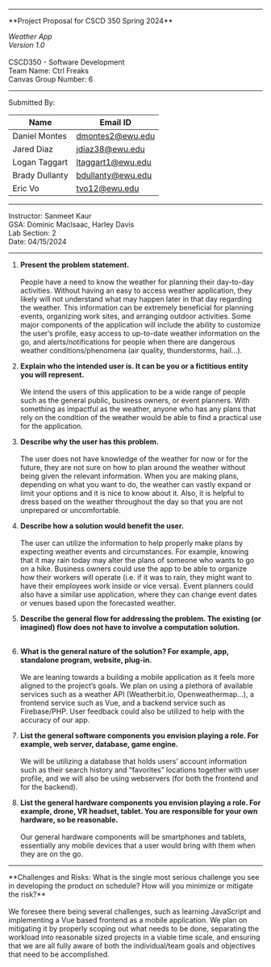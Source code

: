 <hr/>
**Project Proposal for CSCD 350 Spring 2024** <br/>

*Weather App*
<br/>
*Version 1.0*
<br/> <br/>
CSCD350 - Software Development <br>
Team Name: Ctrl Freaks <br/>
Canvas Group Number: 6
<br/> <hr/> 
Submitted By:

| Name           	| Email ID          	|
|----------------	|-------------------	|
| Daniel Montes  	| dmontes2@ewu.edu  	|
| Jared Diaz     	| jdiaz38@ewu.edu   	|
| Logan Taggart  	| ltaggart1@ewu.edu 	|
| Brady Dullanty 	| bdullanty@ewu.edu 	|
| Eric Vo        	| tvo12@ewu.edu     	|
<hr/>

Instructor:	Sanmeet Kaur <br/>
GSA: Dominic Maclsaac, Harley Davis <br/>
Lab Section:	2 <br/>
Date: 04/15/2024 <br/> <hr/>

1. **Present the problem statement.** <br/><br/>
People have a need to know the weather for planning their day-to-day activities. Without having an easy to access weather application, they likely will not understand what may happen later in that day regarding the weather. This information can be extremely beneficial for planning events, organizing work sites, and arranging outdoor activities. Some major components of the application will include the ability to customize the user’s profile, easy access to up-to-date weather information on the go, and alerts/notifications for people when there are dangerous weather conditions/phenomena (air quality, thunderstorms, hail…). <br/>

2. **Explain who the intended user is. It can be you or a fictitious entity you will represent.** <br/><br/>
We intend the users of this application to be a wide range of people such as the general public, business owners, or event planners. With something as impactful as the weather, anyone who has any plans that rely on the condition of the weather would be able to find a practical use for the application.

3. **Describe why the user has this problem.** <br/><br/>
The user does not have knowledge of the weather for now or for the future, they are not sure on how to plan around the weather without being given the relevant information. When you are making plans, depending on what you want to do, the weather can vastly expand or limit your options and it is nice to know about it. Also, it is helpful to dress based on the weather throughout the day so that you are not unprepared or uncomfortable.

4. **Describe how a solution would benefit the user.** <br/><br/>
The user can utilize the information to help properly make plans by expecting weather events and circumstances. For example, knowing that it may rain today may alter the plans of someone who wants to go on a hike. Business owners could use the app to be able to organize how their workers will operate (i.e. if it was to rain, they might want to have their employees work inside or vice versa). Event planners could also have a similar use application, where they can change event dates or venues based upon the forecasted weather.


5. **Describe the general flow for addressing the problem. The existing (or imagined) flow does not have to involve a computation solution.** <br/><br/>
![]()


6. **What is the general nature of the solution? For example, app, standalone program, website, plug-in.** <br/><br/>
We are leaning towards a building a mobile application as it feels more aligned to the project’s goals. We plan on using a plethora of available services such as a weather API (Weatherbit.io, Openweathermap...), a frontend service such as Vue, and a backend service such as Firebase/PHP. User feedback could also be utilized to help with the accuracy of our app. 

7. **List the general software components you envision playing a role. For example, web server, database, game engine.** <br/><br/>
We will be utilizing a database that holds users’ account information such as their search history and “favorites” locations together with user profile, and we will also be using webservers (for both the frontend and for the backend).

8. **List the general hardware components you envision playing a role. For example, drone, VR headset, tablet. You are responsible for your own hardware, so be reasonable.**	<br/><br/>
Our general hardware components will be smartphones and tablets, essentially any mobile devices that a user would bring with them when they are on the go.

<hr/>
**Challenges and Risks:
What is the single most serious challenge you see in developing the product on schedule? How will you minimize or mitigate the risk?** <br/><br/>
We foresee there being several challenges, such as learning JavaScript and implementing a Vue based frontend as a mobile application. We plan on mitigating it by properly scoping out what needs to be done, separating the workload into reasonable sized projects in a viable time scale, and ensuring that we are all fully aware of both the individual/team goals and objectives that need to be accomplished.
